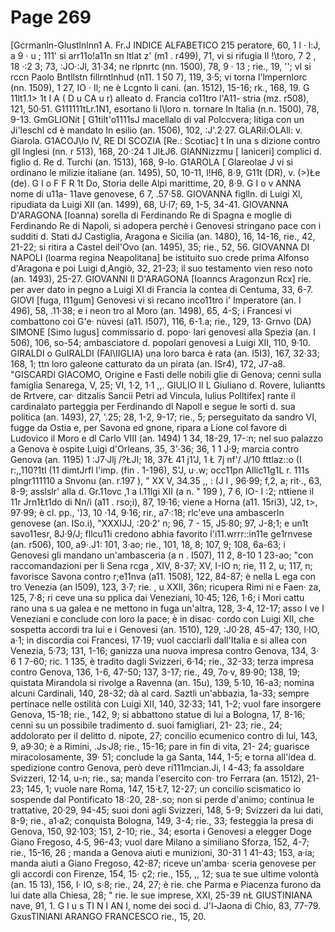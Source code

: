 # Page 269

[Gcrmanln-Glustlnlnn1 A. Fr.J INDICE ALFABETICO 215 peratore, 60, 1 l · l:J, a 9 · u ; 111' si arr11o!a11n sn ltlat z' (m1 . r499), 71, vi si rifugia Il !\toro, 7 2 , 18 ·:2 3; 73, :JO·:Jl, 31·34; ne rlpnrtc (nn. 1500), 78, 9 · 13 ; rie., 19, ''; vl si rccn Paolo Bntllstn fillrntlnhud (n11. 1 50 7), 119, 3·5; vi torna l'lmpernlorc (nn. 1509), 1 27, IO · Il; ne è Lcgnto li cani. (an. 1512), 15-16; rk., 168, 19. G 11lt1.1> 1t I A ( D u CA u r) alleato d. Francia co11tro l'A11- stria (mz. r508), 121, 50·51. G111111tLr.1N1, esortano li l\loro n. tornare In Italia (n.n. 1500), 78, 9-13. GmGLIONit [ G1tilt'o1111sJ macellalo di val Polccvera; litiga con un Ji'leschl cd è mandato In esilio (an. 1506), 102, :J'.2·27. GLARil:OLAll: v. Giarola. G1ACOJ\lo IV, RE DI SCOZIA [Re.\: Scotiac] t In una s dizione contro gll Inglesi (nn. r 513), 168, 20·:24 1 JlŁJ6. GIANNizzmu [ laniceri] complici d. figlio d. Re d. Turchi (an. 1513), 168, 9-lo. G1AROLA [ Glareolae J vi si ordinano le milizie italiane (an. 1495), 50, 10-11, l!H6, 8·9, G11t (DR), v. (>)Łe (de). G I o F F R 1t Do, Storia delle Alpi marittime, 20, 8·9. G I o v ANNA nome di u11a- 11ave genovese, 6 7, .57·58. GIOVANNA figlln. di Luigi Xl, ripudiata da Luigi XII (an. 1499), 68, U·l7; 69, 1-5, 34-41. GIOVANNA D'ARAGONA [Ioanna) sorella di Ferdinando Re di Spagna e moglie di Ferdinando Re di Napoli, si adopera perchè i Genovesi stringano pace con i sudditi d. Stati dJ Castiglia, Aragona e Sicilia (an. 1480), 16, 14-16, rie., 42, 21-22; si ritira a Castel deil'Ovo (an. 1495), 35; rie., 52, 56. GIOVANNA DI NAPOLI (loarma regina Neapolitana] be istituito suo crede prima Alfonso d'Aragona e poi Luigi d,Angiò, 32, 21-23; il suo testamento vien reso noto (an. 1493), 25-27. GIOVANNI II D'ARAGONA [Ioanncs Aragonzun Rcx] rie. per aver dato in pegno a Luigi XI di Francia la contea di Centuma, 33, 6-7. GIOVI [fuga, I11gum] Genovesi vi si recano inco11tro i' Imperatore (an. I 496), 58, .11·38; e i neon tro al Moro (an. 1498), 65, 4-S; i Francesi vi combattono coi G'e· nùvesi (a11. I507), 116, 6-1.a; rie., 129, 13· Grnvo (DA) SIMONE [Simo lugus] commissario d. popo· lari genovesi alla Spezia (an. I 506), 106, so-54; ambasciatore d. popolari genovesi a Luigi XII, 110, 9·10. GIRALDI o GuIRALDI (FAl\IIGLIA) una loro barca è rata (an. I5I3), 167, 32·33; 168, 1; ttn loro galeone catturato da un pirata (an. ISr4), 172, J7-a8. "GISCARDl GIACOMO, Origine e Fasti delle nobili glie di Genova; cenni sulla famiglia Senarega, V, 25; VI, 1·2, 1·1 ,,. GIULIO II L Giuliano d. Rovere, luliantts de Rrtvere, car· ditzalis Sancii Petri ad Vincula, lulius Polltifex] rante il cardinalato parteggia per Ferdinando dl Napoll e segue le sorti d. sua politica (an. 1493), 27, '.25; 28, 1-2, 9-17; rie., 5; perseguitato da sandro VI, fugge da Ostia e, per Savona ed gnone, ripara a Lione col favore di Ludovico il Moro e dl Carlo VIII (an. 1494) 1 34, 18-29, 17-:n; nel suo palazzo a Genova è ospite Luigi d'Orleans, 35, 3'·36; 36, 1 1 J·9; marcia contro Genova (an. 1195) 1 :J7·Jlj /?ŁJI; 18, 37Ł 41 j1'J, 1 Ł 7j nf'/ J/10 fttlaz::o (I r:,,110?1tl (11 dimtJrfl l'imp. (fin . 1-196), S'J, u·.w; occ11pn Allic11g1L r. 111s plngr111110 a Snvonu (an. r.197 ), " XX V, 34.35 ,, : (J l , 96·99; f,2, a; rit·., 63, 8-9; asslslr' alla d. Gr.11ovc ,1 a l.11lgi XII (a n. " 199 ), 7 6, IO- I :2; nttiene il 11r Jrn1Łt1do di Nn/i (a11 . rso;i), 87, 19·16; viene a Horna (a11. 15ri3), 'J2, t>, 97·99; è cl. pp., ')3, 10 ·14, 9·16; rir., a7·:18; rlc'eve una ambascerln genovese (an. ISo.i), "XXXIJJ, :20·2' n; 96, 7 - 15, J5·80; 97, J-8;1; e un1t savo11esr, 8J·9/J; fllcu11i credono abhia favorito l'i11.wrrr::in11e ge1rnvese (an. r506), 100, a9·.J1: 101, 3·ao; rie., 101, 18, 8; 107, 9; 108, 6a-63; i Genovesi gli mandano un'ambasceria (a n . I507), 11 2, 8-10 1 23-ao; "con raccomandazioni per li Sena rcga , XIV, 8-37; XV, I-IO n; rie, 11 2, u; 117, n; favorisce Savona contro r;e11nva (a11. 1508), 122, 84-87; è nella L ega con tro Venezia (an I509), 123, 3·7; rie. , u XXII, 36n; ricupera Rimi ni e Faen· za, 125, 7·8; ri ceve una su pplica dai Veneziani, 10·45; 126, 1·6; i Mori cattu rano una s ua galea e ne mettono in fuga un'altra, 128, 3-4, 12-17; asso I ve I Veneziani e conclude con loro la pace; è in disac· cordo con Luigi XII, che sospetta accordi tra lui e i Genovesi (an. 1510), 129, :J0·28, 45-47; 130, l·IO, a·1; in discordia coi Francesi, 17·19; vuol cacciarli dall'Italia e si allea con Venezia, 5·73; 131, 1-16; ganizza una nuova impresa contro Genova, 134, 3· 6 1 7-60; ric. 1 135, è tradito dagli Svizzeri, 6·14; rie., 32-33; terza impresa contro Genova, 136, 1-6, 47-50; 137, 3-17; rie., 49, 7o·v, 89·90; 138, 19; quistata Mirandola si rivolge a Ravenna (an. 15u), 139, 5·10, 16-a3; nomina alcuni Cardinali, 140, 28-32; dà al card. Saztli un'abbazia, 1a-33; sempre pertinace nelle ostilità con Luigi XII, 140, 32·33; 141, 1-2; vuol fare insorgere Genova, 15-18; rie., 142, 9; si abbattono statue di lui a Bologna, 17, 8-16; cenni su un possibile tradimento d. suoi famigliari, 21- 23; rie., 24; addolorato per il delitto d. nipote, 27; concilio ecumenico contro di lui, 143, 9, a9·30; è a Rimini, .Js·J8; rie., 15-16; pare in fin di vita, 21- 24; guarisce miracolosamente, 39· 51; conclude la ga Santa, 144, 1-5; e torna all'idea d. spedizione contro Genova, però deve ri111mcian.Ji, l 4-43; fa assoldare Svizzeri, 12·14, u-n; rie., sa; manda l'esercito con· tro Ferrara (an. 1512), 21-23; 145, 1; vuole nare Roma, 147, 15·Ł7, 12-27; un concilio scismatico io sospende dal Pontificato 18·:20, 28-.so; non si perde d'animo; continua le trattative, 20·29, 94-45; suoi doni agli Svizzeri, 148, 5-9; Svizzeri da lui dati, 8-9; rie., a1·a2; conquista Bologna, 149, 3-4; rie., 33; festeggia la presa di Genova, 150, 92·103; 151, 2-10; rie., 34; esorta i Genovesi a elegger Doge Giano Fregoso, 4·5, 96-43; vuol dare Milano a similiano Sforza, 152, 4-7; rie., 15-16, 26 ; manda a Genova aiuti e munizioni, 30-31 1 41-43; 153, a·ia; manda aiuti a Giano Fregoso, 42-87; riceve un'amba· sceria genovese per gli accordi con Firenze, 154, 15· ç2; rie., 155, ,, 12; sua te sue ultime volontà (an. 15 13), 156, I· IO, s·8; rie., 24, 27; è rie. che Parma e Piacenza furono da lui date alla Chiesa, 28; " rie. le sue imprese, XXI, 25-39 nŁ GIUSTINIANA nave, 91, 1. G I u s TI N I AN I, nome dei soci d. J'l-Jaona di Chio, 83, 77-79. GxusTlNlANI ARANGO FRANCESCO rie., 15, 20.